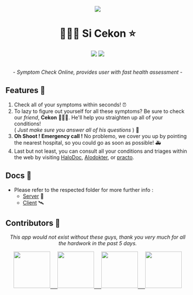 <div align="center">
  <a href="https://sicekon.now.sh" target="_blank">
    <img src="https://cdn.discordapp.com/attachments/715546353304076350/717318623617744906/heartbeatlogo.png">
  </a>
</div>

<h1 align="center">👨🏼‍⚕️ Si Cekon ⭐️</h1>

<div align="center">
  <img src="https://img.shields.io/badge/License-GPLv3-blue.svg">
  <img src="https://img.shields.io/badge/Coverage-100%25-brightgreen.svg">
</div>

<p align="center">
  <br />
  <em> - Symptom Check Online, provides user with
  fast health assessment - </em>
</p>

## Features 🍹

  1. Check all of your symptoms within seconds! ⏰
  2. To lazy to figure out yourself for all these symptoms? 
     Be sure to check our *friend*, **Cekon** 👨🏻‍🔬. He'll help you
     straighten up all of your conditions!  
     ( *Just make sure you answer all of his questions* ) 🤖
  3. **Oh Shoot ! Emergency call !** No problemo, we cover you up by pointing 
     the nearest hospital, so you could go as soon as possible! 🚑
  4. Last but not least, you can consult all your conditions and triages
     within the web by visiting [HaloDoc](https://www.halodoc.com/tanya-dokter), [Alodokter](https://www.alodokter.com/landing), or [practo](https://www.practo.com/consult).

## Docs 📕

  - Please refer to the respected folder for more further info :
    - [Server](https://github.com/padulkemid/sicekon/tree/master/server) 🚀
    - [Client](https://github.com/padulkemid/sicekon/tree/master/client) 🛰

## Contributors 🧠

<p align="center">
<em>
This app would not exist without these guys, thank you very much for all the
hardwork in the past 5 days.
</em>
</p>

<div align="center">
  <a href="https://github.com/padulkemid" target="_blank">
    <img src="https://cdn.discordapp.com/attachments/715546353304076350/717883995467153418/Fadhil_Muhammad.jpg" width="100">&nbsp;&nbsp;&nbsp;&nbsp;
  </a>
  <a href="https://github.com/abudiar" target="_blank">
    <img src="https://cdn.discordapp.com/attachments/715546353304076350/717884035908501574/Alan_Budiarto.jpg" width="100">&nbsp;&nbsp;&nbsp;&nbsp;
  </a>
  <a href="https://github.com/buigun" target="_blank">
    <img src="https://cdn.discordapp.com/attachments/715546353304076350/717884096080248842/Budi_Indra_Gunawan.jpg" width="100">&nbsp;&nbsp;&nbsp;&nbsp;
  </a>
  <a href="https://github.com/indrapuji" target="_blank">
    <img src="https://cdn.discordapp.com/attachments/715546353304076350/717884127847907359/47031836.jpeg" width="100">
  </a>
</div>

